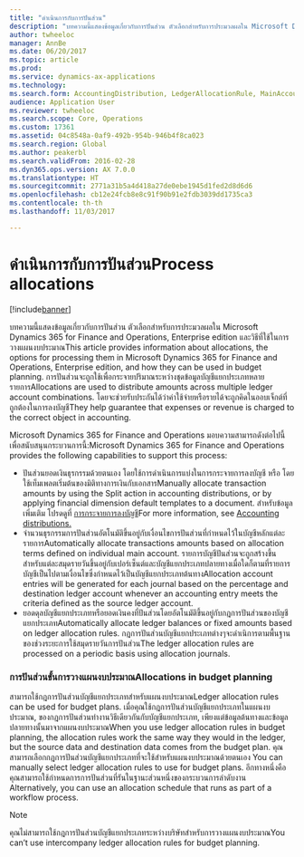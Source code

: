 ```yaml
---
title: "ดำเนินการกับการปันส่วน"
description: "บทความนี้แสดงข้อมูลเกี่ยวกับการปันส่วน ตัวเลือกสำหรับการประมวลผลใน Microsoft Dynamics 365 for Finance and Operations, Enterprise edition และวิธีที่ใช้ในการวางแผนงบประมาณ การปันส่วนจะถูกใช้เพื่อกระจายปริมาณระหว่างชุดข้อมูลบัญชีแยกประเภทหลายรายการ โดยจะช่วยรับประกันได้ว่าค่าใช้จ่ายหรือรายได้จะถูกคิดในออบเจ็กต์ที่ถูกต้องในการลงบัญชี"
author: twheeloc
manager: AnnBe
ms.date: 06/20/2017
ms.topic: article
ms.prod: 
ms.service: dynamics-ax-applications
ms.technology: 
ms.search.form: AccountingDistribution, LedgerAllocationRule, MainAccount
audience: Application User
ms.reviewer: twheeloc
ms.search.scope: Core, Operations
ms.custom: 17361
ms.assetid: 04c8548a-0af9-492b-954b-946b4f8ca023
ms.search.region: Global
ms.author: peakerbl
ms.search.validFrom: 2016-02-28
ms.dyn365.ops.version: AX 7.0.0
ms.translationtype: HT
ms.sourcegitcommit: 2771a31b5a4d418a27de0ebe1945d1fed2d8d6d6
ms.openlocfilehash: cb12e24fcb8e8c91f90b91e2fdb3039dd1735ca3
ms.contentlocale: th-th
ms.lasthandoff: 11/03/2017

---
```


# <a name="process-allocations"></a><span data-ttu-id="7629e-105">ดำเนินการกับการปันส่วน</span><span class="sxs-lookup"><span data-stu-id="7629e-105">Process allocations</span></span>

[!include[banner](../includes/banner.md)]


<span data-ttu-id="7629e-106">บทความนี้แสดงข้อมูลเกี่ยวกับการปันส่วน ตัวเลือกสำหรับการประมวลผลใน Microsoft Dynamics 365 for Finance and Operations, Enterprise edition และวิธีที่ใช้ในการวางแผนงบประมาณ</span><span class="sxs-lookup"><span data-stu-id="7629e-106">This article provides information about allocations, the options for processing them in Microsoft Dynamics 365 for Finance and Operations, Enterprise edition, and how they can be used in budget planning.</span></span> <span data-ttu-id="7629e-107">การปันส่วนจะถูกใช้เพื่อกระจายปริมาณระหว่างชุดข้อมูลบัญชีแยกประเภทหลายรายการ</span><span class="sxs-lookup"><span data-stu-id="7629e-107">Allocations are used to distribute amounts across multiple ledger account combinations.</span></span> <span data-ttu-id="7629e-108">โดยจะช่วยรับประกันได้ว่าค่าใช้จ่ายหรือรายได้จะถูกคิดในออบเจ็กต์ที่ถูกต้องในการลงบัญชี</span><span class="sxs-lookup"><span data-stu-id="7629e-108">They help guarantee that expenses or revenue is charged to the correct object in accounting.</span></span>

<span data-ttu-id="7629e-109">Microsoft Dynamics 365 for Finance and Operations มอบความสามารถดังต่อไปนี้ เพื่อสนับสนุนกระบวนการนี้:</span><span class="sxs-lookup"><span data-stu-id="7629e-109">Microsoft Dynamics 365 for Finance and Operations provides the following capabilities to support this process:</span></span>

-   <span data-ttu-id="7629e-110">ปันส่วนยอดเงินธุรกรรมด้วยตนเอง โดยใช้การดำเนินการแบ่งในการกระจายการลงบัญชี หรือ โดยใช้เท็มเพลตเริ่มต้นของมิติทางการเงินกับเอกสาร</span><span class="sxs-lookup"><span data-stu-id="7629e-110">Manually allocate transaction amounts by using the Split action in accounting distributions, or by applying financial dimension default templates to a document.</span></span> <span data-ttu-id="7629e-111">สำหรับข้อมูลเพิ่มเติม โปรดดูที่ [การกระจายการลงบัญชี](../accounts-payable/accounting-distributions.md)</span><span class="sxs-lookup"><span data-stu-id="7629e-111">For more information, see [Accounting distributions.](../accounts-payable/accounting-distributions.md)</span></span>
-   <span data-ttu-id="7629e-112">จำนวนธุรกรรมการปันส่วนอัตโนมัติขึ้นอยู่กับเงื่อนไขการปันส่วนที่กำหนดไว้ในบัญชีหลักแต่ละรายการ</span><span class="sxs-lookup"><span data-stu-id="7629e-112">Automatically allocate transactions amounts based on allocation terms defined on individual main account.</span></span> <span data-ttu-id="7629e-113">รายการบัญชีปันส่วนจะถูกสร้างขึ้นสำหรับแต่ละสมุดรายวันขึ้นอยู่กับเปอร์เซ็นต์และบัญชีแยกประเภทปลายทางเมื่อใดก็ตามที่รายการบัญชีเป็นไปตามเงื่อนไขซึ่งกำหนดไว้เป็นบัญชีแยกประเภทต้นทาง</span><span class="sxs-lookup"><span data-stu-id="7629e-113">Allocation account entries will be generated for each journal based on the percentage and destination ledger account whenever an accounting entry meets the criteria defined as the source ledger account.</span></span>
-   <span data-ttu-id="7629e-114">ยอดดุลบัญชีแยกประเภทหรือยอดเงินคงที่ปันส่วนโดยอัตโนมัติขึ้นอยู่กับกฎการปันส่วนของบัญชีแยกประเภท</span><span class="sxs-lookup"><span data-stu-id="7629e-114">Automatically allocate ledger balances or fixed amounts based on ledger allocation rules.</span></span> <span data-ttu-id="7629e-115">กฎการปันส่วนบัญชีแยกประเภทต่างๆจะดำเนิการตามพื้นฐานของช่วงระยะการใช้สมุดรายวันการปันส่วน</span><span class="sxs-lookup"><span data-stu-id="7629e-115">The ledger allocation rules are processed on a periodic basis using allocation journals.</span></span> 

###  <a name="allocations-in-budget-planning"></a><span data-ttu-id="7629e-116">การปันส่วนขั้นการวางแผนงบประมาณ</span><span class="sxs-lookup"><span data-stu-id="7629e-116">Allocations in budget planning</span></span>

<span data-ttu-id="7629e-117">สามารถใช้กฎการปันส่วนบัญชีแยกประเภทสำหรับแผนงบประมาณ</span><span class="sxs-lookup"><span data-stu-id="7629e-117">Ledger allocation rules can be used for budget plans.</span></span> <span data-ttu-id="7629e-118">เมื่อคุณใช้กฎการปันส่วนบัญชีแยกประเภทในแผนงบประมาณ, ของกฎการปันส่วนทำงานวิธีเดียวกันกับบัญชีแยกประเภท, เพียงแต่ข้อมูลต้นทางและข้อมูลปลายทางนั้นมาจากแผนงบประมาณ</span><span class="sxs-lookup"><span data-stu-id="7629e-118">When you use ledger allocation rules in budget planning, the allocation rules work the same way they would in the ledger, but the source data and destination data comes from the budget plan.</span></span> <span data-ttu-id="7629e-119">คุณสามารถเลือกกฎการปันส่วนบัญชีแยกประเภทที่จะใช้สำหรับแผนงบประมาณด้วยตนเอง </span><span class="sxs-lookup"><span data-stu-id="7629e-119">You can manually select ledger allocation rules to use for budget plans.</span></span> <span data-ttu-id="7629e-120">อีกทางหนึ่งคือ คุณสามารถใช้กำหนดการการปันส่วนที่รันในฐานะส่วนหนึ่งของกระบวนการลำดับงาน </span><span class="sxs-lookup"><span data-stu-id="7629e-120">Alternatively, you can use an allocation schedule that runs as part of a workflow process.</span></span>

> [!NOTE]
> <span data-ttu-id="7629e-121">คุณไม่สามารถใช้กฎการปันส่วนบัญชีแยกประเภทระหว่างบริษัทสำหรับการวางแผนงบประมาณ</span><span class="sxs-lookup"><span data-stu-id="7629e-121">You can’t use intercompany ledger allocation rules for budget planning.</span></span>






